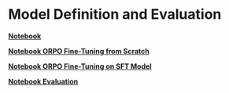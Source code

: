 # Model Definition and Evaluation

**[Notebook](function-calling-fine-tuning.ipynb)**

**[Notebook ORPO Fine-Tuning from Scratch](function-calling-orpo.ipynb)**

**[Notebook ORPO Fine-Tuning on SFT Model](function-calling-orpo-on-sft-model.ipynb)**

**[Notebook Evaluation](function-calling-evaluation.ipynb)**